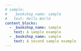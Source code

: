 ```yaml
---
# sample:
#   _bookshop_name: sample
#   text: Hello World
content_blocks:
  - _bookshop_name: sample
    text: A sample example
  - _bookshop_name: sample
    text: A second sample example
---
```

